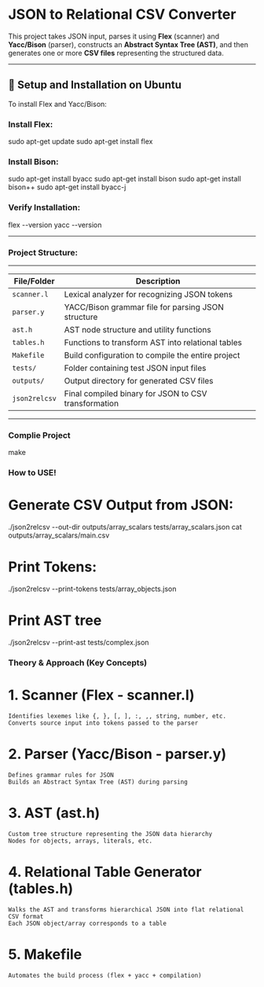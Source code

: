 # JSON to Relational CSV Converter

This project takes JSON input, parses it using **Flex** (scanner) and **Yacc/Bison** (parser), constructs an **Abstract Syntax Tree (AST)**, and then generates one or more **CSV files** representing the structured data.

---

## 🔧 Setup and Installation on Ubuntu

To install Flex and Yacc/Bison:

### Install Flex:

sudo apt-get update
sudo apt-get install flex

### Install Bison:

sudo apt-get install byacc
sudo apt-get install bison
sudo apt-get install bison++
sudo apt-get install byacc-j

### Verify Installation:

flex --version
yacc --version

---

### Project Structure:

------------------------------------------------------------------------
| File/Folder   | Description                                          |
| ------------- | ---------------------------------------------------- |
| `scanner.l`   | Lexical analyzer for recognizing JSON tokens         |
| `parser.y`    | YACC/Bison grammar file for parsing JSON structure   |
| `ast.h`       | AST node structure and utility functions             |
| `tables.h`    | Functions to transform AST into relational tables    |
| `Makefile`    | Build configuration to compile the entire project    |
| `tests/`      | Folder containing test JSON input files              |
| `outputs/`    | Output directory for generated CSV files             |
| `json2relcsv` | Final compiled binary for JSON to CSV transformation |

---

### Complie Project 

make 



### How to USE!

# Generate CSV Output from JSON:

./json2relcsv --out-dir outputs/array_scalars tests/array_scalars.json
cat outputs/array_scalars/main.csv

# Print Tokens:

./json2relcsv --print-tokens tests/array_objects.json


# Print AST tree

./json2relcsv --print-ast tests/complex.json


### Theory & Approach (Key Concepts)

# 1. Scanner (Flex - scanner.l)

    Identifies lexemes like {, }, [, ], :, ,, string, number, etc.
    Converts source input into tokens passed to the parser

# 2. Parser (Yacc/Bison - parser.y)

    Defines grammar rules for JSON
    Builds an Abstract Syntax Tree (AST) during parsing

# 3. AST (ast.h)

    Custom tree structure representing the JSON data hierarchy
    Nodes for objects, arrays, literals, etc.

# 4. Relational Table Generator (tables.h)

    Walks the AST and transforms hierarchical JSON into flat relational CSV format
    Each JSON object/array corresponds to a table

# 5. Makefile

    Automates the build process (flex + yacc + compilation)
    
    
